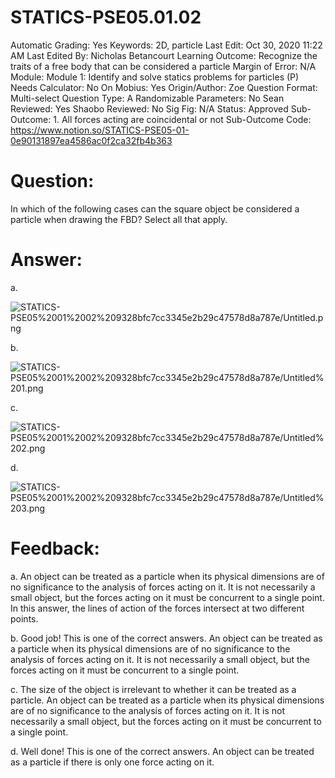 # STATICS-PSE05.01.02

Automatic Grading: Yes
Keywords: 2D, particle
Last Edit: Oct 30, 2020 11:22 AM
Last Edited By: Nicholas Betancourt
Learning Outcome: Recognize the traits of a free body that can be considered a particle
Margin of Error: N/A
Module: Module 1: Identify and solve statics problems for particles (P)
Needs Calculator: No
On Mobius: Yes
Origin/Author: Zoe
Question Format: Multi-select
Question Type: A
Randomizable Parameters: No
Sean Reviewed: Yes
Shaobo Reviewed: No
Sig Fig: N/A
Status: Approved
Sub-Outcome: 1. All forces acting are coincidental or not
Sub-Outcome Code: https://www.notion.so/STATICS-PSE05-01-0e90131897ea4586ac0f2ca32fb4b363

# Question:

In which of the following cases can the square object be considered a particle when drawing the FBD?  Select all that apply.

# Answer:

a.

![STATICS-PSE05%2001%2002%209328bfc7cc3345e2b29c47578d8a787e/Untitled.png](STATICS-PSE05%2001%2002%209328bfc7cc3345e2b29c47578d8a787e/Untitled.png)

b.

![STATICS-PSE05%2001%2002%209328bfc7cc3345e2b29c47578d8a787e/Untitled%201.png](STATICS-PSE05%2001%2002%209328bfc7cc3345e2b29c47578d8a787e/Untitled%201.png)

c.

![STATICS-PSE05%2001%2002%209328bfc7cc3345e2b29c47578d8a787e/Untitled%202.png](STATICS-PSE05%2001%2002%209328bfc7cc3345e2b29c47578d8a787e/Untitled%202.png)

d.

![STATICS-PSE05%2001%2002%209328bfc7cc3345e2b29c47578d8a787e/Untitled%203.png](STATICS-PSE05%2001%2002%209328bfc7cc3345e2b29c47578d8a787e/Untitled%203.png)

# Feedback:

a. An object can be treated as a particle when its physical dimensions are of no significance to the analysis of forces acting on it. It is not necessarily a small object, but the forces acting on it must be concurrent to a single point. In this answer, the lines of action of the forces intersect at two different points. 

b. Good job! This is one of the correct answers. An object can be treated as a particle when its physical dimensions are of no significance to the analysis of forces acting on it. It is not necessarily a small object, but the forces acting on it must be concurrent to a single point. 

c. The size of the object is irrelevant to whether it can be treated as a particle. An object can be treated as a particle when its physical dimensions are of no significance to the analysis of forces acting on it. It is not necessarily a small object, but the forces acting on it must be concurrent to a single point. 

d. Well done! This is one of the correct answers. An object can be treated as a particle if there is only one force acting on it.